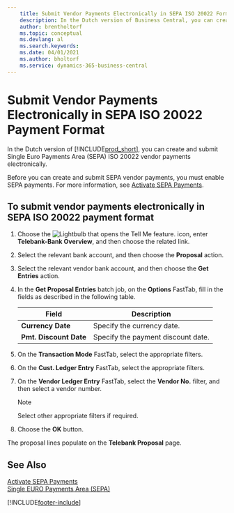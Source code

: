 ```yaml
---
    title: Submit Vendor Payments Electronically in SEPA ISO 20022 Format (NL)
    description: In the Dutch version of Business Central, you can create and submit Single Euro Payments Area (SEPA) ISO 20022 vendor payments electronically.
    author: brentholtorf
    ms.topic: conceptual
    ms.devlang: al
    ms.search.keywords:
    ms.date: 04/01/2021
    ms.author: bholtorf
    ms.service: dynamics-365-business-central
---
```

# Submit Vendor Payments Electronically in SEPA ISO 20022 Payment Format

In the Dutch version of [!INCLUDE[prod_short](../../includes/prod_short.md)], you can create and submit Single Euro Payments Area (SEPA) ISO 20022 vendor payments electronically.  

Before you can create and submit SEPA vendor payments, you must enable SEPA payments. For more information, see [Activate SEPA Payments](how-to-activate-sepa-payments.md).  

## To submit vendor payments electronically in SEPA ISO 20022 payment format  

1.  Choose the ![Lightbulb that opens the Tell Me feature.](../../media/ui-search/search_small.png "Tell me what you want to do") icon, enter **Telebank-Bank Overview**, and then choose the related link.  
2.  Select the relevant bank account, and then choose the **Proposal** action.  
3.  Select the relevant vendor bank account, and then choose the **Get Entries** action.  
4.  In the **Get Proposal Entries** batch job, on the **Options** FastTab, fill in the fields as described in the following table.  

    |Field|Description|  
    |---------------------------------|---------------------------------------|  
    |**Currency Date**|Specify the currency date.|  
    |**Pmt. Discount Date**|Specify the payment discount date.|  

5.  On the **Transaction Mode** FastTab, select the appropriate filters.  
6.  On the **Cust. Ledger Entry** FastTab, select the appropriate filters.  
7.  On the **Vendor Ledger Entry** FastTab, select the **Vendor No.** filter, and then select a vendor number.  

    > [!NOTE]  
    >  Select other appropriate filters if required.  

8.  Choose the **OK** button.  

The proposal lines populate on the **Telebank Proposal** page.  

## See Also  
 [Activate SEPA Payments](how-to-activate-sepa-payments.md)   
 [Single EURO Payments Area (SEPA)](single-euro-payments-area-sepa-.md)   


[!INCLUDE[footer-include](../../includes/footer-banner.md)]